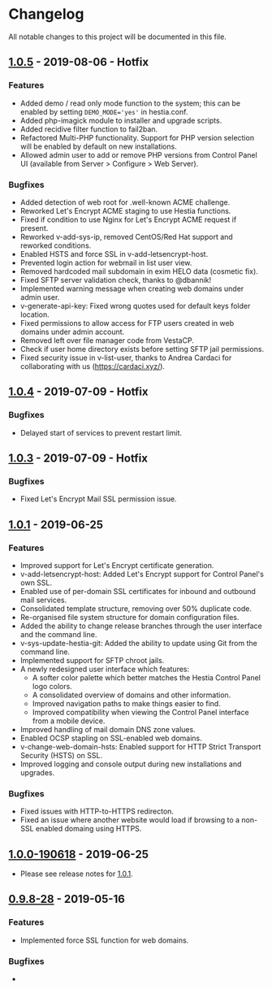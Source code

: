 # Changelog
All notable changes to this project will be documented in this file.

## [1.0.5] - 2019-08-06 - Hotfix
### Features
- Added demo / read only mode function to the system; this can be enabled by setting `DEMO_MODE='yes'` in hestia.conf.
- Added php-imagick module to installer and upgrade scripts.
- Added recidive filter function to fail2ban.
- Refactored Multi-PHP functionality. Support for PHP version selection will be enabled by default on new installations.
- Allowed admin user to add or remove PHP versions from Control Panel UI (available from Server > Configure > Web Server).

### Bugfixes
- Added detection of web root for .well-known ACME challenge.
- Reworked Let's Encrypt ACME staging to use Hestia functions.
- Fixed if condition to use Nginx for Let's Encrypt ACME request if present.
- Reworked v-add-sys-ip, removed CentOS/Red Hat support and reworked conditions.
- Enabled HSTS and force SSL in v-add-letsencrypt-host.
- Prevented login action for webmail in list user view.
- Removed hardcoded mail subdomain in exim HELO data (cosmetic fix).
- Fixed SFTP server validation check, thanks to @dbannik!
- Implemented warning message when creating web domains under admin user.
- v-generate-api-key: Fixed wrong quotes used for default keys folder location.
- Fixed permissions to allow access for FTP users created in web domains under admin account.
- Removed left over file manager code from VestaCP.
- Check if user home directory exists before setting SFTP jail permissions.
- Fixed security issue in v-list-user, thanks to Andrea Cardaci for collaborating with us (https://cardaci.xyz/).

## [1.0.4] - 2019-07-09 - Hotfix
### Bugfixes
- Delayed start of services to prevent restart limit.

## [1.0.3] - 2019-07-09 - Hotfix
### Bugfixes
- Fixed Let's Encrypt Mail SSL permission issue.

## [1.0.1] - 2019-06-25
### Features
- Improved support for Let's Encrypt certificate generation.
- v-add-letsencrypt-host: Added Let's Encrypt support for Control Panel's own SSL.
- Enabled use of per-domain SSL certificates for inbound and outbound mail services.
- Consolidated template structure, removing over 50% duplicate code.
- Re-organised file system structure for domain configuration files.
- Added the ability to change release branches through the user interface and the command line.
- v-sys-update-hestia-git: Added the ability to update using Git from the command line.
- Implemented support for SFTP chroot jails.
- A newly redesigned user interface which features:
    - A softer color palette which better matches the Hestia Control Panel logo colors.
    - A consolidated overview of domains and other information.
    - Improved navigation paths to make things easier to find.
    - Improved compatibility when viewing the Control Panel interface from a mobile device.
- Improved handling of mail domain DNS zone values.
- Enabled OCSP stapling on SSL-enabled web domains.
- v-change-web-domain-hsts: Enabled support for HTTP Strict Transport Security (HSTS) on SSL.
- Improved logging and console output during new installations and upgrades.

### Bugfixes
- Fixed issues with HTTP-to-HTTPS redirecton.
- Fixed an issue where another website would load if browsing to a non-SSL enabled domaing using HTTPS.

## [1.0.0-190618] - 2019-06-25
- Please see release notes for [1.0.1].

## [0.9.8-28] - 2019-05-16
### Features
- Implemented force SSL function for web domains.

### Bugfixes
- 


[CURRENT]: https://github.com/hestiacp/hestiacp
[1.0.5]: https://github.com/hestiacp/hestiacp/releases/tag/1.0.5
[1.0.4]: https://github.com/hestiacp/hestiacp/releases/tag/1.0.4
[1.0.3]: https://github.com/hestiacp/hestiacp/releases/tag/1.0.3
[1.0.1]: https://github.com/hestiacp/hestiacp/releases/tag/1.0.1
[1.0.0-190618]: https://github.com/hestiacp/hestiacp/releases/tag/1.0.0-190618
[0.9.8-28]: https://github.com/hestiacp/hestiacp/releases/tag/0.9.8-28
